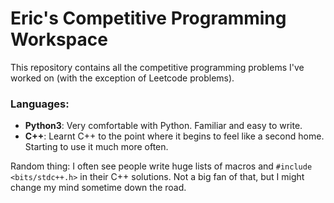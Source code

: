 # Eric's Competitive Programming Workspace

This repository contains all the competitive programming problems I've worked on (with the exception of Leetcode problems).

### Languages:
- **Python3**: Very comfortable with Python. Familiar and easy to write.
- **C++**: Learnt C++ to the point where it begins to feel like a second home. Starting to use it much more often.

Random thing: 
I often see people write huge lists of macros and `#include <bits/stdc++.h>` in their C++ solutions. Not a big fan of that, but I might change my mind sometime down the road.
